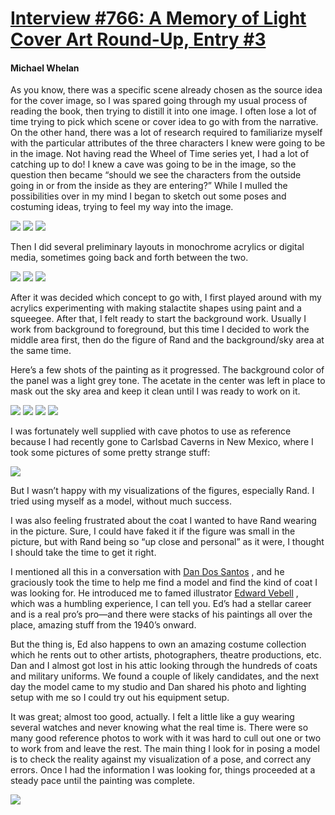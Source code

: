 # [Interview #766: A Memory of Light Cover Art Round-Up, Entry #3](https://www.theoryland.com/intvmain.php?i=766#3)

#### Michael Whelan

As you know, there was a specific scene already chosen as the source idea for the cover image, so I was spared going through my usual process of reading the book, then trying to distill it into one image. I often lose a lot of time trying to pick which scene or cover idea to go with from the narrative. On the other hand, there was a lot of research required to familiarize myself with the particular attributes of the three characters I knew were going to be in the image. Not having read the Wheel of Time series yet, I had a lot of catching up to do! I knew a cave was going to be in the image, so the question then became “should we see the characters from the outside going in or from the inside as they are entering?” While I mulled the possibilities over in my mind I began to sketch out some poses and costuming ideas, trying to feel my way into the image.

![](http://i70.photobucket.com/albums/i111/Terez27/Whelan_Memory-of-Light_2.jpg)
![](http://i70.photobucket.com/albums/i111/Terez27/Whelan_Memory-of-Light_3.jpg)
![](http://i70.photobucket.com/albums/i111/Terez27/Whelan_Memory-of-Light_1.jpg)

Then I did several preliminary layouts in monochrome acrylics or digital media, sometimes going back and forth between the two.

![](http://i70.photobucket.com/albums/i111/Terez27/Whelan_Memory-of-Light_6.jpg)
![](http://i70.photobucket.com/albums/i111/Terez27/Whelan_Memory-of-Light_5.jpg)
![](http://i70.photobucket.com/albums/i111/Terez27/Whelan_Memory-of-Light_4.jpg)

After it was decided which concept to go with, I first played around with my acrylics experimenting with making stalactite shapes using paint and a squeegee. After that, I felt ready to start the background work. Usually I work from background to foreground, but this time I decided to work the middle area first, then do the figure of Rand and the background/sky area at the same time.

Here’s a few shots of the painting as it progressed. The background color of the panel was a light grey tone. The acetate in the center was left in place to mask out the sky area and keep it clean until I was ready to work on it.

![](http://i70.photobucket.com/albums/i111/Terez27/Whelan_Memory-of-Light_7.jpg)
![](http://i70.photobucket.com/albums/i111/Terez27/Whelan_Memory-of-Light_8.jpg)
![](http://i70.photobucket.com/albums/i111/Terez27/Whelan_Memory-of-Light_9.jpg)
![](http://i70.photobucket.com/albums/i111/Terez27/Whelan_Memory-of-Light_10.jpg)

I was fortunately well supplied with cave photos to use as reference because I had recently gone to Carlsbad Caverns in New Mexico, where I took some pictures of some pretty strange stuff:

![](http://i70.photobucket.com/albums/i111/Terez27/gollum.jpg)

But I wasn’t happy with my visualizations of the figures, especially Rand. I tried using myself as a model, without much success.

I was also feeling frustrated about the coat I wanted to have Rand wearing in the picture. Sure, I could have faked it if the figure was small in the picture, but with Rand being so “up close and personal” as it were, I thought I should take the time to get it right.

I mentioned all this in a conversation with
[Dan Dos Santos](http://www.dandossantos.com/gallery.htm?wbtrak=NGZhYWY3M2MtNjAxMzY2Mjg=)
, and he graciously took the time to help me find a model and find the kind of coat I was looking for. He introduced me to famed illustrator
[Edward Vebell](http://www.nrm.org/2010/07/an-afternoon-with-illustration-legend-ed-vebell/?wbtrak=NGZhYWY3M2MtNjAxMzY2Mjg=)
, which was a humbling experience, I can tell you. Ed’s had a stellar career and is a real pro’s pro—and there were stacks of his paintings all over the place, amazing stuff from the 1940’s onward.

But the thing is, Ed also happens to own an amazing costume collection which he rents out to other artists, photographers, theatre productions, etc. Dan and I almost got lost in his attic looking through the hundreds of coats and military uniforms. We found a couple of likely candidates, and the next day the model came to my studio and Dan shared his photo and lighting setup with me so I could try out his equipment setup.

It was great; almost too good, actually. I felt a little like a guy wearing several watches and never knowing what the real time is. There were so many good reference photos to work with it was hard to cull out one or two to work from and leave the rest. The main thing I look for in posing a model is to check the reality against my visualization of a pose, and correct any errors. Once I had the information I was looking for, things proceeded at a steady pace until the painting was complete.

![](http://i70.photobucket.com/albums/i111/Terez27/A-Memory-of-Light-cover.jpg)

